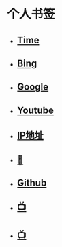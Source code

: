 # 个人书签

- ## [Time](https://time.is/)

- ## [Bing](https://cn.bing.com/)

- ## [Google](https://www.google.com/)

- ## [Youtube](https://www.youtube.com/)

- ## [IP地址](https://ip125.com/)

- ## [💍](https://www.mojie.me/#/login)

- ## [Github](https://github.com/)

- ## [📺](https://hdmoli.com/)

- ## [📺](https://freeok.vip/)
